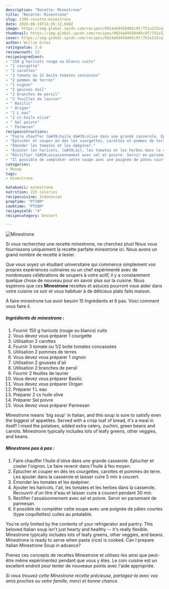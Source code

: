 ```yaml
---
description: "Recette: Minestrone"
title: "Recette: Minestrone"
slug: 1399-recette-minestrone
date: 2020-06-19T13:35:13.040Z
image: https://img-global.cpcdn.com/recipes/9924a69458405c9f/751x532cq70/minestrone-photo-principale-de-la-recette.jpg
thumbnail: https://img-global.cpcdn.com/recipes/9924a69458405c9f/751x532cq70/minestrone-photo-principale-de-la-recette.jpg
cover: https://img-global.cpcdn.com/recipes/9924a69458405c9f/751x532cq70/minestrone-photo-principale-de-la-recette.jpg
author: Willie Gross
ratingvalue: 3.6
reviewcount: 12
recipeingredient:
- "150 g haricots rouge ou blancs cuits"
- "1 courgette"
- "2 carottes"
- "3 tomate ou 12 boite tomates concasses"
- "2 pommes de terres"
- "1 oignon"
- "2 gousses dail"
- "2 branches de persil"
- "2 feuilles de laurier"
- " Basilic"
- " Origan"
- "1 L eau"
- "2 cs huile olive"
- " Sel poivre"
- " Parmesan"
recipeinstructions:
- "Faire chauffer l&#39;huile d&#39;olive dans une grande casserole. Eplucher et ciseler l&#39;oignon. Le faire revenir dans l&#39;huile à feu moyen."
- "Éplucher et couper en dés les courgettes, carottes et pommes de terre. Les ajouter dans la casserole et laisser cuire 5 min à couvert."
- "Émonder les tomates et les épépiner."
- "Ajouter les haricots, l&#39;ail, les tomates et les herbes dans la casserole. Recouvrir d&#39;un litre d&#39;eau et laisser cuire à couvert pendant 30 min."
- "Rectifier l&#39;assaisonnement avec sel et poivre. Servir en parsemant de parmesan."
- "Il possible de compléter cette soupe avec une poignée de pâtes courtes (type coquillettes) cuites au préalable."
categories:
- Resep
tags:
- minestrone

katakunci: minestrone 
nutrition: 223 calories
recipecuisine: Indonesian
preptime: "PT38M"
cooktime: "PT58M"
recipeyield: "4"
recipecategory: Dessert

---
```



![Minestrone](https://img-global.cpcdn.com/recipes/9924a69458405c9f/751x532cq70/minestrone-photo-principale-de-la-recette.jpg)

Si vous recherchez une recette minestrone, ne cherchez plus! Nous vous fournissons uniquement la recette parfaite minestrone ici. Nous avons un grand nombre de recette à tester.

Que vous soyez un étudiant universitaire qui commence simplement vos propres expériences culinaires ou un chef expérimenté avec de nombreuses célébrations de soupers à votre actif, il y a constamment quelque chose de nouveau pour en savoir plus sur la cuisine. Nous espérons que ces <strong> Minestrone </strong> recettes et astuces pourront vous aider dans votre cuisine ce soir et vous habituer à de délicieux plats faits maison.

<!--inarticleads1-->

À faire minestrone tue avoir besoin 15 Ingrédients et 6 pas. Voici comment vous faire il.

##### Ingrédients de minestrone :

1. Fournir 150 g haricots (rouge ou blancs) cuits
1. Vous devez vous préparer 1 courgette
1. Utilisation 2 carottes
1. Fournir 3 tomate ou 1/2 boite tomates concassées
1. Utilisation 2 pommes de terres
1. Vous devez vous préparer 1 oignon
1. Utilisation 2 gousses d&#39;ail
1. Utilisation 2 branches de persil
1. Fournir 2 feuilles de laurier
1. Vous devez vous préparer  Basilic
1. Vous devez vous préparer  Origan
1. Préparer 1 L eau
1. Préparer 2 cs huile olive
1. Préparer  Sel poivre
1. Vous devez vous préparer  Parmesan


Minestrone means &#39;big soup&#39; in Italian, and this soup is sure to satisfy even the biggest of appetites. Served with a crisp loaf of bread, it&#39;s a meal in itself! I nixed the potatoes, added extra celery, zuchini, green beans and carrots. Minestrone typically includes lots of leafy greens, other veggies, and beans. 

<!--inarticleads2-->

##### Minestrone pas à pas :

1. Faire chauffer l&#39;huile d&#39;olive dans une grande casserole. Eplucher et ciseler l&#39;oignon. Le faire revenir dans l&#39;huile à feu moyen.
1. Éplucher et couper en dés les courgettes, carottes et pommes de terre. Les ajouter dans la casserole et laisser cuire 5 min à couvert.
1. Émonder les tomates et les épépiner.
1. Ajouter les haricots, l&#39;ail, les tomates et les herbes dans la casserole. Recouvrir d&#39;un litre d&#39;eau et laisser cuire à couvert pendant 30 min.
1. Rectifier l&#39;assaisonnement avec sel et poivre. Servir en parsemant de parmesan.
1. Il possible de compléter cette soupe avec une poignée de pâtes courtes (type coquillettes) cuites au préalable.


You&#39;re only limited by the contents of your refrigerator and pantry. This beloved Italian soup isn&#39;t just hearty and healthy -- it&#39;s really flexible. Minestrone typically includes lots of leafy greens, other veggies, and beans. Minestrone is ready to serve when pasta (rice) is cooked. Can I prepare Italian Minestrone Soup in advance? 

<!--inarticleads1-->

<p>
Prenez ces concepts de recettes Minestrone et utilisez-les ainsi que peut-être même expérimentez pendant que vous y êtes. Le coin cuisine est un excellent endroit pour tenter de nouveaux points avec l'aide appropriée.
</p>

<p>
<i>Si vous trouvez cette Minestrone recette précieuse, partagez-la avec vos amis proches ou votre famille, merci et bonne chance.</i>
</p>
